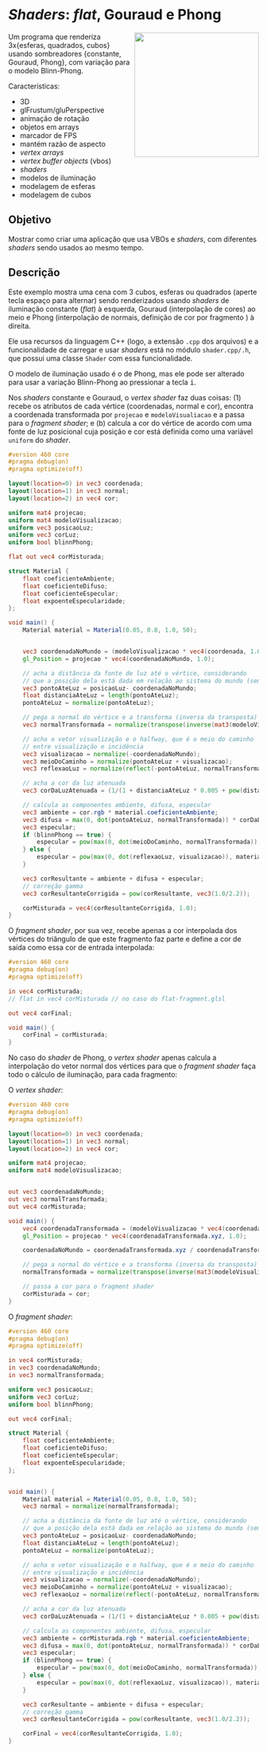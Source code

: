 # _Shaders_: _flat_, Gouraud e Phong

<img src="../docs/flat-gouraud-phong.gif" style="float:right; width: 250px">

Um programa que renderiza 3x{esferas, quadrados, cubos} usando sombreadores
{constante, Gouraud, Phong}, com variação para o modelo Blinn-Phong.

Características:
  - 3D
  - glFrustum/gluPerspective
  - animação de rotação
  - objetos em arrays
  - marcador de FPS
  - mantém razão de aspecto
  - _vertex arrays_
  - _vertex buffer objects_ (vbos)
  - _shaders_
  - modelos de iluminação
  - modelagem de esferas
  - modelagem de cubos
  
## Objetivo

Mostrar como criar uma aplicação que usa VBOs e _shaders_, com diferentes
_shaders_ sendo usados ao mesmo tempo.

## Descrição

Este exemplo mostra uma cena com 3 cubos, esferas ou quadrados (aperte
tecla <key>espaço</key> para alternar) sendo renderizados usando _shaders_
de iluminação constante (_flat_) à esquerda, Gouraud (interpolação de cores)
ao meio e Phong (interpolação de normais, definição de cor por fragmento )
à direita.

Ele usa recursos da linguagem C++ (logo, a extensão `.cpp` dos arquivos) e
a funcionalidade de carregar e usar _shaders_ está no módulo `shader.cpp/.h`,
que possui uma classe `Shader` com essa funcionalidade.

O modelo de iluminação usado é o de Phong, mas ele pode ser alterado para
usar a variação Blinn-Phong ao pressionar a tecla <kbd>i</kbd>.

Nos _shaders_ constante e Gouraud, o _vertex shader_ faz duas coisas: (1)
recebe os atributos de cada vértice (coordenadas, normal e cor),
encontra a coordenada transformada por `projecao` e `modeloVisualiacao` e
a passa para o _fragment shader_; e (b) calcula a cor do vértice de acordo
com uma fonte de luz posicional cuja posição e cor está definida como uma
variável `uniform` do _shader_.

```glsl
#version 460 core
#pragma debug(on)
#pragma optimize(off)

layout(location=0) in vec3 coordenada;
layout(location=1) in vec3 normal;
layout(location=2) in vec4 cor;

uniform mat4 projecao;
uniform mat4 modeloVisualizacao;
uniform vec3 posicaoLuz;
uniform vec3 corLuz;
uniform bool blinnPhong;

flat out vec4 corMisturada;

struct Material {
    float coeficienteAmbiente;
    float coeficienteDifuso;
    float coeficienteEspecular;
    float expoenteEspecularidade;
};

void main() {
    Material material = Material(0.05, 0.8, 1.0, 50);


    vec3 coordenadaNoMundo = (modeloVisualizacao * vec4(coordenada, 1.0)).xyz;
    gl_Position = projecao * vec4(coordenadaNoMundo, 1.0);

    // acha a distância da fonte de luz até o vértice, considerando
    // que a posição dela está dada em relação ao sistema do mundo (sem modelView)
    vec3 pontoAteLuz = posicaoLuz- coordenadaNoMundo;
    float distanciaAteLuz = length(pontoAteLuz);
    pontoAteLuz = normalize(pontoAteLuz);

    // pega a normal do vértice e a transforma (inversa da transposta)
    vec3 normalTransformada = normalize(transpose(inverse(mat3(modeloVisualizacao))) * normal);

    // acha o vetor visualização e o halfway, que é o meio do caminho
    // entre visualização e incidência
    vec3 visualizacao = normalize(-coordenadaNoMundo);
    vec3 meioDoCaminho = normalize(pontoAteLuz + visualizacao);
    vec3 reflexaoLuz = normalize(reflect(-pontoAteLuz, normalTransformada));

    // acha a cor da luz atenuada
    vec3 corDaLuzAtenuada = (1/(1 + distanciaAteLuz * 0.005 + pow(distanciaAteLuz, 2) * 0.0001)) * corLuz;

    // calcula as componentes ambiente, difusa, especular
    vec3 ambiente = cor.rgb * material.coeficienteAmbiente;
    vec3 difusa = max(0, dot(pontoAteLuz, normalTransformada)) * corDaLuzAtenuada * cor.rgb * material.coeficienteDifuso;
    vec3 especular;
    if (blinnPhong == true) {
        especular = pow(max(0, dot(meioDoCaminho, normalTransformada)), material.expoenteEspecularidade) * corDaLuzAtenuada * material.coeficienteEspecular;
    } else {
        especular = pow(max(0, dot(reflexaoLuz, visualizacao)), material.expoenteEspecularidade) * corDaLuzAtenuada * material.coeficienteEspecular;
    }

    vec3 corResultante = ambiente + difusa + especular;
    // correção gamma
    vec3 corResultanteCorrigida = pow(corResultante, vec3(1.0/2.2));

    corMisturada = vec4(corResultanteCorrigida, 1.0);
}
```

O _fragment shader_, por sua vez, recebe apenas a cor interpolada dos vértices
do triângulo de que este fragmento faz parte e define a cor de saída como
essa cor de entrada interpolada:

```glsl
#version 460 core
#pragma debug(on)
#pragma optimize(off)

in vec4 corMisturada;
// flat in vec4 corMisturada // no caso do flat-fragment.glsl

out vec4 corFinal;

void main() {
    corFinal = corMisturada;
}
```

No caso do _shader_ de Phong, o _vertex shader_ apenas calcula a interpolação
do vetor normal dos vértices para que o _fragment shader_ faça todo o cálculo
de iluminação, para cada fragmento:

O _vertex shader_:

```glsl
#version 460 core
#pragma debug(on)
#pragma optimize(off)

layout(location=0) in vec3 coordenada;
layout(location=1) in vec3 normal;
layout(location=2) in vec4 cor;

uniform mat4 projecao;
uniform mat4 modeloVisualizacao;


out vec3 coordenadaNoMundo;
out vec3 normalTransformada;
out vec4 corMisturada;

void main() {
    vec4 coordenadaTransformada = (modeloVisualizacao * vec4(coordenada, 1.0));
    gl_Position = projecao * vec4(coordenadaTransformada.xyz, 1.0);

    coordenadaNoMundo = coordenadaTransformada.xyz / coordenadaTransformada.w;

    // pega a normal do vértice e a transforma (inversa da transposta)
    normalTransformada = normalize(transpose(inverse(mat3(modeloVisualizacao))) * normal);

    // passa a cor para o fragment shader
    corMisturada = cor;
}
```

O _fragment shader_:

```glsl
#version 460 core
#pragma debug(on)
#pragma optimize(off)

in vec4 corMisturada;
in vec3 coordenadaNoMundo;
in vec3 normalTransformada;

uniform vec3 posicaoLuz;
uniform vec3 corLuz;
uniform bool blinnPhong;

out vec4 corFinal;

struct Material {
    float coeficienteAmbiente;
    float coeficienteDifuso;
    float coeficienteEspecular;
    float expoenteEspecularidade;
};


void main() {
    Material material = Material(0.05, 0.8, 1.0, 50);
    vec3 normal = normalize(normalTransformada);

    // acha a distância da fonte de luz até o vértice, considerando
    // que a posição dela está dada em relação ao sistema do mundo (sem modelView)
    vec3 pontoAteLuz = posicaoLuz- coordenadaNoMundo;
    float distanciaAteLuz = length(pontoAteLuz);
    pontoAteLuz = normalize(pontoAteLuz);

    // acha o vetor visualização e o halfway, que é o meio do caminho
    // entre visualização e incidência
    vec3 visualizacao = normalize(-coordenadaNoMundo);
    vec3 meioDoCaminho = normalize(pontoAteLuz + visualizacao);
    vec3 reflexaoLuz = normalize(reflect(-pontoAteLuz, normalTransformada));

    // acha a cor da luz atenuada
    vec3 corDaLuzAtenuada = (1/(1 + distanciaAteLuz * 0.005 + pow(distanciaAteLuz, 2) * 0.0001)) * corLuz;

    // calcula as componentes ambiente, difusa, especular
    vec3 ambiente = corMisturada.rgb * material.coeficienteAmbiente;
    vec3 difusa = max(0, dot(pontoAteLuz, normalTransformada)) * corDaLuzAtenuada * corMisturada.rgb * material.coeficienteDifuso;
    vec3 especular;
    if (blinnPhong == true) {
        especular = pow(max(0, dot(meioDoCaminho, normalTransformada)), material.expoenteEspecularidade) * corDaLuzAtenuada * material.coeficienteEspecular;
    } else {
        especular = pow(max(0, dot(reflexaoLuz, visualizacao)), material.expoenteEspecularidade) * corDaLuzAtenuada * material.coeficienteEspecular;
    }

    vec3 corResultante = ambiente + difusa + especular;
    // correção gamma
    vec3 corResultanteCorrigida = pow(corResultante, vec3(1.0/2.2));

    corFinal = vec4(corResultanteCorrigida, 1.0);
}
```
